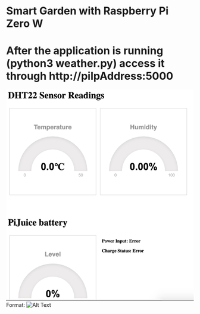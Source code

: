 # Smart Garden with Raspberry Pi Zero W

# After the application is running (python3 weather.py) access it through http://piIpAddress:5000

![Smart Garden screenshot](/images/webPageGarden.png)
Format: ![Alt Text](url)

